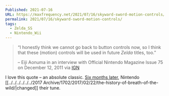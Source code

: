 ```yaml
---
Published: 2021-07-16
URL: https://maxfrequency.net/2021/07/16/skyward-sword-motion-controls/
permalink: 2021/07/16/skyward-sword-motion-controls/
tags:
  - Zelda_SS
  - Nintendo_Wii
---
```

> “I honestly think we cannot go back to button controls now, so I think that these (motion) controls will be used in future *Zelda* titles, too.”
> 
> – Eiji Aonuma in an interview with Official Nintendo Magazine Issue 75 on December 12, 2011 via [IGN](https://www.ign.com/articles/2011/12/12/eiji-aonuma-zelda-series-sticking-with-motion-controls)

I love this quote – an absolute classic. [Six months later](https://ew.com/article/2012/06/07/e3-nintendo-shigeru-miyamoto/), Nintendo [[../../../../../../2017 Archive/1702/2017/02/22/the-history-of-breath-of-the-wild/|changed]] their tune. 